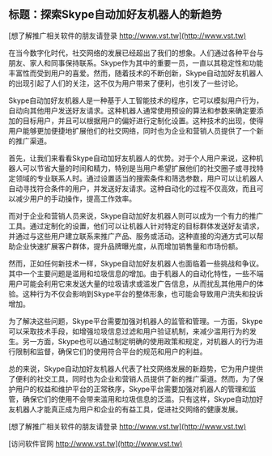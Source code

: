 ## **标题：探索Skype自动加好友机器人的新趋势**

[想了解推广相关软件的朋友请登录 http://www.vst.tw](http://www.vst.tw)

在当今数字化时代，社交网络的发展已经超出了我们的想象。人们通过各种平台与朋友、家人和同事保持联系。Skype作为其中的重要一员，一直以其稳定性和功能丰富性而受到用户的喜爱。然而，随着技术的不断创新，Skype自动加好友机器人的出现引起了人们的关注，这不仅为用户带来了便利，也引发了一些讨论。

Skype自动加好友机器人是一种基于人工智能技术的程序，它可以模拟用户行为，自动向其他用户发送好友请求。这种机器人通常使用预设的算法和参数来确定要添加的目标用户，并且可以根据用户的偏好进行定制化设置。这种技术的出现，使得用户能够更加便捷地扩展他们的社交网络，同时也为企业和营销人员提供了一个新的推广渠道。

首先，让我们来看看Skype自动加好友机器人的优势。对于个人用户来说，这种机器人可以节省大量的时间和精力，特别是当用户希望扩展他们的社交圈子或寻找特定领域的专业联系人时。通过设置适当的搜索条件和筛选参数，用户可以让机器人自动寻找符合条件的用户，并发送好友请求。这种自动化的过程不仅高效，而且可以减少用户的手动操作，提高工作效率。

而对于企业和营销人员来说，Skype自动加好友机器人则可以成为一个有力的推广工具。通过定制化的设置，他们可以让机器人针对特定的目标群体发送好友请求，并通过与这些用户建立联系来推广产品、服务或活动。这种直接的沟通方式可以帮助企业快速扩展客户群体，提升品牌曝光度，从而增加销售量和市场份额。

然而，正如任何新技术一样，Skype自动加好友机器人也面临着一些挑战和争议。其中一个主要问题是滥用和垃圾信息的增加。由于机器人的自动化特性，一些不端用户可能会利用它来发送大量的垃圾请求或滥发广告信息，从而扰乱其他用户的体验。这种行为不仅会影响到Skype平台的整体形象，也可能会导致用户流失和投诉增加。

为了解决这些问题，Skype平台需要加强对机器人的监管和管理。一方面，Skype可以采取技术手段，如增强垃圾信息过滤和用户验证机制，来减少滥用行为的发生。另一方面，Skype也可以通过制定明确的使用政策和规定，对机器人的行为进行限制和监督，确保它们的使用符合平台的规范和用户的利益。

总的来说，Skype自动加好友机器人代表了社交网络发展的新趋势，它为用户提供了便利的社交工具，同时也为企业和营销人员提供了新的推广渠道。然而，为了保护用户的权益和维护平台的正常秩序，Skype平台需要加强对机器人的管理和监管，确保它们的使用不会带来滥用和垃圾信息的泛滥。只有这样，Skype自动加好友机器人才能真正成为用户和企业的有益工具，促进社交网络的健康发展。

[想了解推广相关软件的朋友请登录 http://www.vst.tw](http://www.vst.tw)


[访问软件官网 http://www.vst.tw](http://www.vst.tw)
